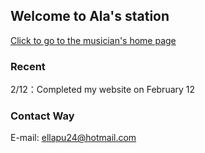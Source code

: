 ## Welcome to Ala's station

[Click to go to the musician's home page](https://music.163.com/#/artist?id=12126761) 


### Recent
2/12：Completed my website on February 12


### Contact Way

E-mail: ellapu24@hotmail.com
